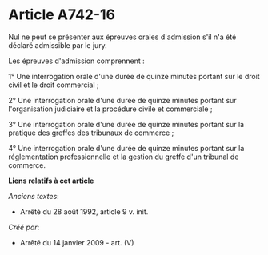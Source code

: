 # Article A742-16

Nul ne peut se présenter aux épreuves orales d'admission s'il n'a été déclaré admissible par le jury.

Les épreuves d'admission comprennent :

1° Une interrogation orale d'une durée de quinze minutes portant sur le droit civil et le droit commercial ;

2° Une interrogation orale d'une durée de quinze minutes portant sur l'organisation judiciaire et la procédure civile et
commerciale ;

3° Une interrogation orale d'une durée de quinze minutes portant sur la pratique des greffes des tribunaux de commerce ;

4° Une interrogation orale d'une durée de quinze minutes portant sur la réglementation professionnelle et la gestion du
greffe d'un tribunal de commerce.

**Liens relatifs à cet article**

_Anciens textes_:

  - Arrêté du 28 août 1992, article 9 v. init.

_Créé par_:

  - Arrêté du 14 janvier 2009 - art. (V)
